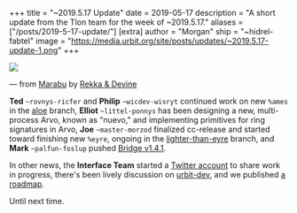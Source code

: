 +++
title = "~2019.5.17 Update"
date = 2019-05-17
description = "A short update from the Tlon team for the week of ~2019.5.17."
aliases = ["/posts/2019-5-17-update/"]
[extra]
author = "Morgan"
ship = "~hidrel-fabtel"
image = "https://media.urbit.org/site/posts/updates/~2019.5.17-update-1.png"
+++

![](https://media.urbit.org/site/posts/updates/~2019.5.17-update-1.png)

— from [Marabu](https://hundredrabbits.itch.io/marabu) by [Rekka & Devine](https://hundredrabbits.itch.io/)

**Ted** `~rovnys-ricfer` and **Philip** `~wicdev-wisryt` continued work on new `%ames` in the [aloe](https://github.com/urbit/arvo/tree/aloe) branch, **Elliot** `~littel-ponnys` has been designing a new, multi-process Arvo, known as "nuevo," and implementing primitives for ring signatures in Arvo, **Joe** `~master-morzod` finalized cc-release and started toward finishing new `%eyre`, ongoing in the [lighter-than-eyre](https://github.com/urbit/urbit/tree/lighter-than-eyre) branch, and **Mark** `~palfun-foslup` pushed [Bridge v1.4.1](https://github.com/urbit/bridge/releases).

In other news, the **Interface Team** started a [Twitter account](https://twitter.com/urbitwip) to share work in progress, there's been lively discussion on [urbit-dev](https://groups.google.com/a/urbit.org/forum/#!forum/dev), and we published [a roadmap](https://urbit.org/posts/2019-5-roadmap/).

Until next time.